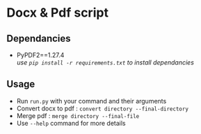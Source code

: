 # Docx & Pdf script

## Dependancies
* PyPDF2==1.27.4  
*use `pip install -r requirements.txt` to install dependancies*

## Usage
* Run `run.py` with your command and their arguments
* Convert docx to pdf : `convert directory --final-directory`
* Merge pdf : `merge directory --final-file`
* Use `--help` command for more details
